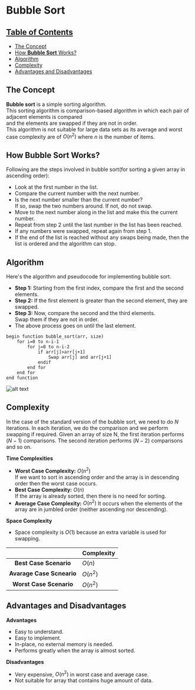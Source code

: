 # Bubble Sort

## [Table of Contents](#table-of-contents) 
  - [The Concept](#the-concept)
  - [How **Bubble Sort** Works?](#how-bubble-sort-works)
  - [Algorithm](#algorithm)
  - [Complexity](#complexity)
  - [Advantages and Disadvantages](#advantages-and-disadvantages)

## The Concept
**Bubble sort** is a simple sorting algorithm.  
This sorting algorithm is comparison-based algorithm in which each pair of adjacent elements is compared  
and the elements are swapped if they are not in order.  
This algorithm is not suitable for large data sets as its average and worst case complexity are of $Ο(n^2)$ where $n$ is the number of items.

## How **Bubble Sort** Works?
Following are the steps involved in bubble sort(for sorting a given array in ascending order):  
- Look at the first number in the list.
- Compare the current number with the next number.
- Is the next number smaller than the current number?  
If so, swap the two numbers around. If not, do not swap.
- Move to the next number along in the list and make this the current number.
- Repeat from step 2 until the last number in the list has been reached.
- If any numbers were swapped, repeat again from step 1.
- If the end of the list is reached without any swaps being made, then the list is ordered and the algorithm can stop.

## Algorithm
Here's the algorithm and pseudocode for implementing bubble sort.

- **Step 1:** Starting from the first index, compare the first and the second elements.
- **Step 2:** If the first element is greater than the second element, they are swapped.
- **Step 3:** Now, compare the second and the third elements.  
Swap them if they are not in order.
- The above process goes on until the last element.


```
begin function bubble_sort(arr, size)
	for i=0 to n-i-1
		for j=0 to n-i-2
			if arr[j]>arr[j+1]
				Swap arr[j] and arr[j+1]
            endif
        end for
    end for
end function
```
![alt text](https://he-s3.s3.amazonaws.com/media/uploads/2682167.png)

## Complexity
In the case of the standard version of the bubble sort, we need to do $N$ iterations. In each iteration, we do the comparison and we perform swapping if required. Given an array of size N, the first iteration performs $(N - 1$) comparisons. The second iteration performs $(N - 2)$ comparisons and so on.  

**Time Complexities**
- **Worst Case Complexity:** $O(n^2)$  
If we want to sort in ascending order and the array is in descending order then the worst case occurs.
- **Best Case Complexity:** $O(n)$  
If the array is already sorted, then there is no need for sorting.
- **Average Case Complexity:** $O(n^2)$
It occurs when the elements of the array are in jumbled order (neither ascending nor descending).

**Space Complexity**
- Space complexity is $O(1)$ because an extra variable is used for swapping.  

|   | **Complexity**  |
|:-:|---|
| **Best Case Scenario**  |  $O(n)$ |
| **Avarage Case Scneario**  | $O(n^2)$  |
|  **Worst Case Scenario** |  $O(n^2)$ |
## Advantages and Disadvantages
**Advantages**
- Easy to understand.
- Easy to implement.
- In-place, no external memory is needed.
- Performs greatly when the array is almost sorted.

**Disadvantages**
- Very expensive, $O(n^2)$ in worst case and average case.
- Not suitable for array that contains huge amount of data.